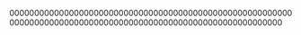 
0000000000000000000000000000000000000000000000000000000000000000000000000000000000000000000000000000000000000000






















